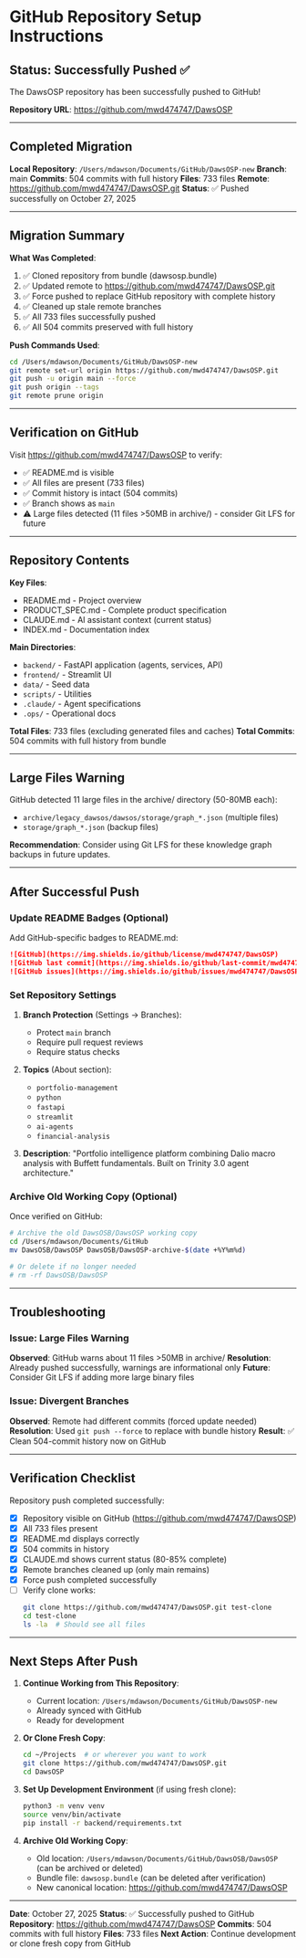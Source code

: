 # GitHub Repository Setup Instructions

## Status: Successfully Pushed ✅

The DawsOSP repository has been successfully pushed to GitHub!

**Repository URL**: https://github.com/mwd474747/DawsOSP

---

## Completed Migration

**Local Repository**: `/Users/mdawson/Documents/GitHub/DawsOSP-new`
**Branch**: main
**Commits**: 504 commits with full history
**Files**: 733 files
**Remote**: https://github.com/mwd474747/DawsOSP.git
**Status**: ✅ Pushed successfully on October 27, 2025

---

## Migration Summary

**What Was Completed**:
1. ✅ Cloned repository from bundle (dawsosp.bundle)
2. ✅ Updated remote to https://github.com/mwd474747/DawsOSP.git
3. ✅ Force pushed to replace GitHub repository with complete history
4. ✅ Cleaned up stale remote branches
5. ✅ All 733 files successfully pushed
6. ✅ All 504 commits preserved with full history

**Push Commands Used**:
```bash
cd /Users/mdawson/Documents/GitHub/DawsOSP-new
git remote set-url origin https://github.com/mwd474747/DawsOSP.git
git push -u origin main --force
git push origin --tags
git remote prune origin
```

---

## Verification on GitHub

Visit https://github.com/mwd474747/DawsOSP to verify:

- ✅ README.md is visible
- ✅ All files are present (733 files)
- ✅ Commit history is intact (504 commits)
- ✅ Branch shows as `main`
- ⚠️ Large files detected (11 files >50MB in archive/) - consider Git LFS for future

---

## Repository Contents

**Key Files**:
- README.md - Project overview
- PRODUCT_SPEC.md - Complete product specification
- CLAUDE.md - AI assistant context (current status)
- INDEX.md - Documentation index

**Main Directories**:
- `backend/` - FastAPI application (agents, services, API)
- `frontend/` - Streamlit UI
- `data/` - Seed data
- `scripts/` - Utilities
- `.claude/` - Agent specifications
- `.ops/` - Operational docs

**Total Files**: 733 files (excluding generated files and caches)
**Total Commits**: 504 commits with full history from bundle

---

## Large Files Warning

GitHub detected 11 large files in the archive/ directory (50-80MB each):
- `archive/legacy_dawsos/dawsos/storage/graph_*.json` (multiple files)
- `storage/graph_*.json` (backup files)

**Recommendation**: Consider using Git LFS for these knowledge graph backups in future updates.

---

## After Successful Push

### Update README Badges (Optional)

Add GitHub-specific badges to README.md:

```markdown
![GitHub](https://img.shields.io/github/license/mwd474747/DawsOSP)
![GitHub last commit](https://img.shields.io/github/last-commit/mwd474747/DawsOSP)
![GitHub issues](https://img.shields.io/github/issues/mwd474747/DawsOSP)
```

### Set Repository Settings

1. **Branch Protection** (Settings → Branches):
   - Protect `main` branch
   - Require pull request reviews
   - Require status checks

2. **Topics** (About section):
   - `portfolio-management`
   - `python`
   - `fastapi`
   - `streamlit`
   - `ai-agents`
   - `financial-analysis`

3. **Description**:
   "Portfolio intelligence platform combining Dalio macro analysis with Buffett fundamentals. Built on Trinity 3.0 agent architecture."

### Archive Old Working Copy (Optional)

Once verified on GitHub:

```bash
# Archive the old DawsOSB/DawsOSP working copy
cd /Users/mdawson/Documents/GitHub
mv DawsOSB/DawsOSP DawsOSB/DawsOSP-archive-$(date +%Y%m%d)

# Or delete if no longer needed
# rm -rf DawsOSB/DawsOSP
```

---

## Troubleshooting

### Issue: Large Files Warning
**Observed**: GitHub warns about 11 files >50MB in archive/
**Resolution**: Already pushed successfully, warnings are informational only
**Future**: Consider Git LFS if adding more large binary files

### Issue: Divergent Branches
**Observed**: Remote had different commits (forced update needed)
**Resolution**: Used `git push --force` to replace with bundle history
**Result**: ✅ Clean 504-commit history now on GitHub

---

## Verification Checklist

Repository push completed successfully:

- [x] Repository visible on GitHub (https://github.com/mwd474747/DawsOSP)
- [x] All 733 files present
- [x] README.md displays correctly
- [x] 504 commits in history
- [x] CLAUDE.md shows current status (80-85% complete)
- [x] Remote branches cleaned up (only main remains)
- [x] Force push completed successfully
- [ ] Verify clone works:
  ```bash
  git clone https://github.com/mwd474747/DawsOSP.git test-clone
  cd test-clone
  ls -la  # Should see all files
  ```

---

## Next Steps After Push

1. **Continue Working from This Repository**:
   - Current location: `/Users/mdawson/Documents/GitHub/DawsOSP-new`
   - Already synced with GitHub
   - Ready for development

2. **Or Clone Fresh Copy**:
   ```bash
   cd ~/Projects  # or wherever you want to work
   git clone https://github.com/mwd474747/DawsOSP.git
   cd DawsOSP
   ```

3. **Set Up Development Environment** (if using fresh clone):
   ```bash
   python3 -m venv venv
   source venv/bin/activate
   pip install -r backend/requirements.txt
   ```

4. **Archive Old Working Copy**:
   - Old location: `/Users/mdawson/Documents/GitHub/DawsOSB/DawsOSP` (can be archived or deleted)
   - Bundle file: `dawsosp.bundle` (can be deleted after verification)
   - New canonical location: https://github.com/mwd474747/DawsOSP

---

**Date**: October 27, 2025
**Status**: ✅ Successfully pushed to GitHub
**Repository**: https://github.com/mwd474747/DawsOSP
**Commits**: 504 commits with full history
**Files**: 733 files
**Next Action**: Continue development or clone fresh copy from GitHub
